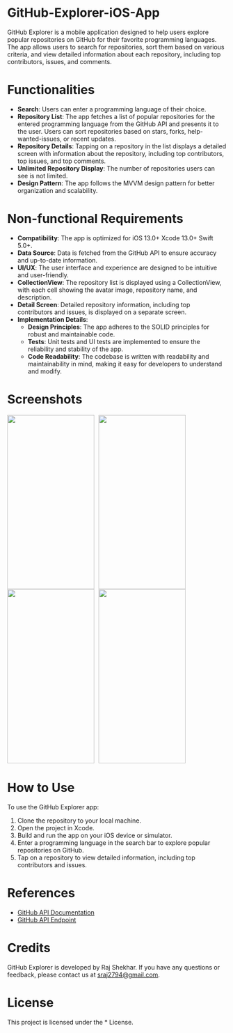 # GitHub-Explorer-iOS-App
GitHub Explorer is a mobile application designed to help users explore popular repositories on GitHub for their favorite programming languages. The app allows users to search for repositories, sort them based on various criteria, and view detailed information about each repository, including top contributors, issues, and comments.

# Functionalities
- **Search**: Users can enter a programming language of their choice.
- **Repository List**: The app fetches a list of popular repositories for the entered programming language from the GitHub API and presents it to the user. Users can sort repositories based on stars, forks, help-wanted-issues, or recent updates.
- **Repository Details**: Tapping on a repository in the list displays a detailed screen with information about the repository, including top contributors, top issues, and top comments.
- **Unlimited Repository Display**: The number of repositories users can see is not limited.
- **Design Pattern**: The app follows the MVVM design pattern for better organization and scalability.

# Non-functional Requirements
- **Compatibility**: The app is optimized for iOS 13.0+ Xcode 13.0+ Swift 5.0+.
- **Data Source**: Data is fetched from the GitHub API to ensure accuracy and up-to-date information.
- **UI/UX**: The user interface and experience are designed to be intuitive and user-friendly.
- **CollectionView**: The repository list is displayed using a CollectionView, with each cell showing the avatar image, repository name, and description.
- **Detail Screen**: Detailed repository information, including top contributors and issues, is displayed on a separate screen.
- **Implementation Details**:
  - **Design Principles**: The app adheres to the SOLID principles for robust and maintainable code.
  - **Tests**: Unit tests and UI tests are implemented to ensure the reliability and stability of the app.
  - **Code Readability**: The codebase is written with readability and maintainability in mind, making it easy for developers to understand and modify.

# Screenshots
<div style="display: flex; flex-wrap: wrap;">
  <img src="https://github.com/sraj2794/GitHub-Explorer-iOS-App/assets/41502704/876787cf-cc52-4786-b9cb-fa8f3bd04ade" width="200" height="400" style="margin-right: 10px;">
  <img src="https://github.com/sraj2794/GitHub-Explorer-iOS-App/assets/41502704/45c196ad-c8e8-4590-b13b-670d5b661cd6" width="200" height="400" style="margin-right: 10px;">
  <img src="https://github.com/sraj2794/GitHub-Explorer-iOS-App/assets/41502704/52c2ce3c-e8aa-4911-963f-542f86878a55" width="200" height="400" style="margin-right: 10px;">
  <img src="https://github.com/sraj2794/GitHub-Explorer-iOS-App/assets/41502704/10af9e38-ad70-46d2-a362-9c8fc20f7ab8" width="200" height="400" style="margin-right: 10px;">
</div>

# How to Use
To use the GitHub Explorer app:

1. Clone the repository to your local machine.
2. Open the project in Xcode.
3. Build and run the app on your iOS device or simulator.
4. Enter a programming language in the search bar to explore popular repositories on GitHub.
5. Tap on a repository to view detailed information, including top contributors and issues.

# References
- [GitHub API Documentation](https://docs.github.com/en/rest)
- [GitHub API Endpoint](https://api.github.com)

# Credits
GitHub Explorer is developed by Raj Shekhar. If you have any questions or feedback, please contact us at sraj2794@gmail.com.

# License
This project is licensed under the * License.

